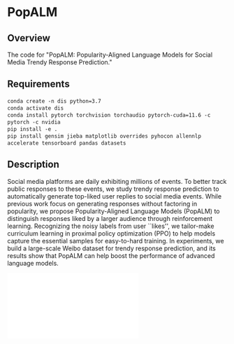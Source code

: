 # PopALM

## Overview

The code for "PopALM: Popularity-Aligned Language Models for Social Media Trendy Response Prediction."

## Requirements

``` 
conda create -n dis python=3.7 
conda activate dis
conda install pytorch torchvision torchaudio pytorch-cuda=11.6 -c pytorch -c nvidia
pip install -e .
pip install gensim jieba matplotlib overrides pyhocon allennlp accelerate tensorboard pandas datasets
```

## Description

Social media platforms are daily exhibiting millions of events. To better track public responses to these events, we study trendy response prediction to automatically generate top-liked user replies to social media events. While previous work focus on generating responses without factoring in popularity, we propose Popularity-Aligned Language Models (PopALM) to distinguish responses liked by a larger audience through reinforcement learning. Recognizing the noisy labels from user ``likes'', we tailor-make curriculum learning in proximal policy optimization (PPO) to help models capture the essential samples for easy-to-hard training. In experiments, we build a large-scale Weibo dataset for trendy response prediction, and its results show that PopALM can help boost the performance of advanced language models.

![avatar](framework.pdf)
